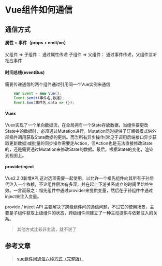 # Vue组件如何通信

## 通信方式

#### 属性 + 事件（props + emit/on）

父组件 => 子组件： 通过属性传递
子组件 => 父组件： 通过事件传递，父组件监听相应事件


#### 时间总线(eventBus)

需要传递通信的两个组件通过引用同一个Vue实例来通信
```javascript
    var Event = new Vue();
    Event.$emit(事件名,数据);
    Event.$on(事件名,data => {});
```

#### Vuex

Vuex实现了一个单向数据流，在全局拥有一个State存放数据，当组件要更改State中的数据时，必须通过Mutation进行，Mutation同时提供了订阅者模式供外部插件调用获取State数据的更新。而当所有异步操作(常见于调用后端接口异步获取更新数据)或批量的同步操作需要走Action，但Action也是无法直接修改State的，还是需要通过Mutation来修改State的数据。最后，根据State的变化，渲染到视图上。


#### provide/inject

Vue2.2.0新增API,这对选项需要一起使用，以允许一个祖先组件向其所有子孙后代注入一个依赖，不论组件层次有多深，并在起上下游关系成立的时间里始终生效。一言而蔽之：祖先组件中通过provider来提供变量，然后在子孙组件中通过inject来注入变量。

provide / inject API 主要解决了跨级组件间的通信问题，不过它的使用场景，主要是子组件获取上级组件的状态，跨级组件间建立了一种主动提供与依赖注入的关系。

> 其他方式比较非主流，就不说了

## 参考文章

> [vue组件间通信六种方式（完整版）](https://segmentfault.com/a/1190000019208626)
